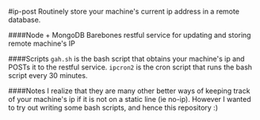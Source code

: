 #ip-post
Routinely store your machine's current ip address in a remote database.

####Node + MongoDB
Barebones restful service for updating and storing remote machine's IP

####Scripts
```gah.sh``` is the bash script that obtains your machine's ip and POSTs it to the restful service. 
```ipcron2``` is the cron script that runs the bash script every 30 minutes. 

####Notes
I realize that they are many other better ways of keeping track of your machine's ip if it is not on a static line (ie no-ip). However I wanted to try out writing some bash scripts, and hence this repository :)

